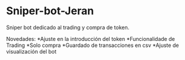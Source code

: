 # Sniper-bot-Jeran
Sniper bot dedicado al trading y compra de token.

Novedades:
*Ajuste en la introducción del token
*Funcionalidade de Trading
*Solo compra
*Guardado de transacciones en csv
*Ajuste de visualización del bot

